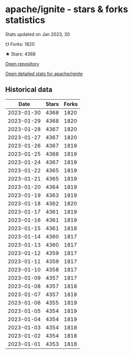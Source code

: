 # apache/ignite - stars & forks statistics

Stats updated on Jan 2023, 30

☋ Forks: 1820

★ Stars: 4368

[Open repository](https://github.com/apache/ignite)

[Open detailed stats for apache/ignite](https://reviewgithub.com/rep/apache/ignite)

## Historical data
| Date | Stars | Forks |
|------|-------|-------|
| 2023-01-30 | 4368 | 1820 | 
| 2023-01-29 | 4368 | 1820 | 
| 2023-01-28 | 4367 | 1820 | 
| 2023-01-27 | 4367 | 1820 | 
| 2023-01-26 | 4367 | 1819 | 
| 2023-01-25 | 4368 | 1819 | 
| 2023-01-24 | 4367 | 1819 | 
| 2023-01-22 | 4365 | 1819 | 
| 2023-01-21 | 4365 | 1819 | 
| 2023-01-20 | 4364 | 1819 | 
| 2023-01-19 | 4363 | 1819 | 
| 2023-01-18 | 4362 | 1820 | 
| 2023-01-17 | 4361 | 1819 | 
| 2023-01-16 | 4361 | 1819 | 
| 2023-01-15 | 4361 | 1818 | 
| 2023-01-14 | 4360 | 1817 | 
| 2023-01-13 | 4360 | 1817 | 
| 2023-01-12 | 4359 | 1817 | 
| 2023-01-11 | 4359 | 1817 | 
| 2023-01-10 | 4358 | 1817 | 
| 2023-01-09 | 4357 | 1817 | 
| 2023-01-08 | 4357 | 1818 | 
| 2023-01-07 | 4357 | 1818 | 
| 2023-01-06 | 4355 | 1819 | 
| 2023-01-05 | 4354 | 1819 | 
| 2023-01-04 | 4354 | 1819 | 
| 2023-01-03 | 4354 | 1818 | 
| 2023-01-02 | 4354 | 1818 | 
| 2023-01-01 | 4353 | 1818 | 

